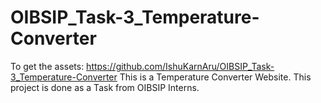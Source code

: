 # OIBSIP_Task-3_Temperature-Converter

To get the assets: https://github.com/IshuKarnAru/OIBSIP_Task-3_Temperature-Converter
This is a Temperature Converter Website.
This project is done as a Task from OIBSIP Interns.

